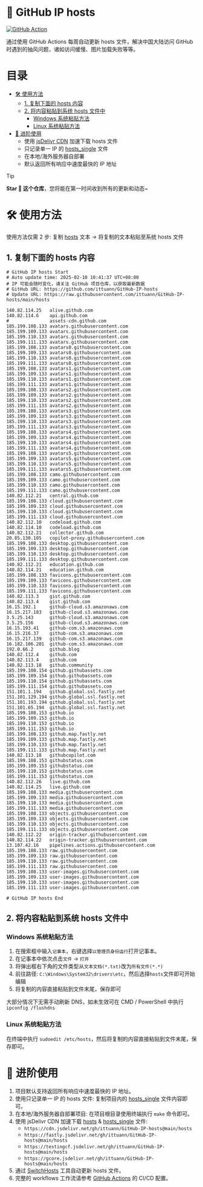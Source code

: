 # 📄 GitHub IP hosts

[![GitHub Action][ci-image]][ci-url]

[ci-image]: https://img.shields.io/github/actions/workflow/status/ittuann/GitHub-IP-hosts/workflow.yml?branch=main&label=Auto%20Build%20Status&logo=github&style=for-the-badge
[ci-url]: https://github.com/ittuann/GitHub-IP-hosts/actions

通过使用 GitHub Actions 每周自动更新 hosts 文件，解决中国大陆访问 GitHub 时遇到的抽风问题，诸如访问缓慢、图片加载失败等等。

# 目录

- [🛠️ 使用方法](#️-使用方法)
  - [1. 复制下面的 hosts 内容](#1-复制下面的-hosts-内容)
  - [2. 将内容粘贴到系统 hosts 文件中](#2-将内容粘贴到系统-hosts-文件中)
    - [Windows 系统粘贴方法](#windows-系统粘贴方法)
    - [Linux 系统粘贴方法](#linux-系统粘贴方法)
- [🔭 进阶使用](#-进阶使用)
  - 使用 [jsDelivr CDN](https://cdn.jsdelivr.net/gh/ittuann/GitHub-IP-hosts@main/hosts) 加速下载 hosts 文件
  - 只记录单一 IP 的 [hosts_single](https://github.com/ittuann/GitHub-IP-hosts/blob/main/hosts_single) 文件
  - 在本地/海外服务器自部署
  - 默认返回所有响应中速度最快的 IP 地址

> [!TIP]
> **Star 🌟 这个仓库**，您将能在第一时间收到所有的更新和动态~

# 🛠️ 使用方法

使用方法仅需 2 步: 复制 [hosts](https://github.com/ittuann/GitHub-IP-hosts/blob/main/hosts) 文本 -> 将复制的文本粘贴至系统 hosts 文件

## 1. 复制下面的 hosts 内容

<!-- hosts-all-start -->

```
# GitHub IP hosts Start
# Auto update time: 2025-02-10 10:41:37 UTC+08:00
# IP 可能会随时变化，请关注 GitHub 项目仓库，以获取最新数据
# GitHub URL: https://github.com/ittuann/GitHub-IP-hosts
# Update URL: https://raw.githubusercontent.com/ittuann/GitHub-IP-hosts/main/hosts

140.82.114.25   alive.github.com
140.82.114.6    api.github.com
#               assets-cdn.github.com
185.199.108.133 avatars.githubusercontent.com
185.199.109.133 avatars.githubusercontent.com
185.199.110.133 avatars.githubusercontent.com
185.199.111.133 avatars.githubusercontent.com
185.199.108.133 avatars0.githubusercontent.com
185.199.109.133 avatars0.githubusercontent.com
185.199.110.133 avatars0.githubusercontent.com
185.199.111.133 avatars0.githubusercontent.com
185.199.108.133 avatars1.githubusercontent.com
185.199.109.133 avatars1.githubusercontent.com
185.199.110.133 avatars1.githubusercontent.com
185.199.111.133 avatars1.githubusercontent.com
185.199.108.133 avatars2.githubusercontent.com
185.199.109.133 avatars2.githubusercontent.com
185.199.110.133 avatars2.githubusercontent.com
185.199.111.133 avatars2.githubusercontent.com
185.199.108.133 avatars3.githubusercontent.com
185.199.109.133 avatars3.githubusercontent.com
185.199.110.133 avatars3.githubusercontent.com
185.199.111.133 avatars3.githubusercontent.com
185.199.108.133 avatars4.githubusercontent.com
185.199.109.133 avatars4.githubusercontent.com
185.199.110.133 avatars4.githubusercontent.com
185.199.111.133 avatars4.githubusercontent.com
185.199.108.133 avatars5.githubusercontent.com
185.199.109.133 avatars5.githubusercontent.com
185.199.110.133 avatars5.githubusercontent.com
185.199.111.133 avatars5.githubusercontent.com
185.199.108.133 camo.githubusercontent.com
185.199.109.133 camo.githubusercontent.com
185.199.110.133 camo.githubusercontent.com
185.199.111.133 camo.githubusercontent.com
140.82.112.21   central.github.com
185.199.108.133 cloud.githubusercontent.com
185.199.109.133 cloud.githubusercontent.com
185.199.110.133 cloud.githubusercontent.com
185.199.111.133 cloud.githubusercontent.com
140.82.112.10   codeload.github.com
140.82.114.10   codeload.github.com
140.82.112.21   collector.github.com
20.85.130.105   copilot-proxy.githubusercontent.com
185.199.108.133 desktop.githubusercontent.com
185.199.109.133 desktop.githubusercontent.com
185.199.110.133 desktop.githubusercontent.com
185.199.111.133 desktop.githubusercontent.com
140.82.112.21   education.github.com
140.82.114.21   education.github.com
185.199.108.133 favicons.githubusercontent.com
185.199.109.133 favicons.githubusercontent.com
185.199.110.133 favicons.githubusercontent.com
185.199.111.133 favicons.githubusercontent.com
140.82.113.3    gist.github.com
140.82.113.4    gist.github.com
16.15.192.1     github-cloud.s3.amazonaws.com
16.15.217.183   github-cloud.s3.amazonaws.com
3.5.25.143      github-cloud.s3.amazonaws.com
3.5.25.156      github-cloud.s3.amazonaws.com
16.15.193.41    github-com.s3.amazonaws.com
16.15.216.37    github-com.s3.amazonaws.com
16.15.217.139   github-com.s3.amazonaws.com
16.182.106.201  github-com.s3.amazonaws.com
192.0.66.2      github.blog
140.82.112.4    github.com
140.82.113.4    github.com
140.82.113.18   github.community
185.199.108.154 github.githubassets.com
185.199.109.154 github.githubassets.com
185.199.110.154 github.githubassets.com
185.199.111.154 github.githubassets.com
151.101.1.194   github.global.ssl.fastly.net
151.101.129.194 github.global.ssl.fastly.net
151.101.193.194 github.global.ssl.fastly.net
151.101.65.194  github.global.ssl.fastly.net
185.199.108.153 github.io
185.199.109.153 github.io
185.199.110.153 github.io
185.199.111.153 github.io
185.199.108.133 github.map.fastly.net
185.199.109.133 github.map.fastly.net
185.199.110.133 github.map.fastly.net
185.199.111.133 github.map.fastly.net
140.82.113.18   githubcopilot.com
185.199.108.153 githubstatus.com
185.199.109.153 githubstatus.com
185.199.110.153 githubstatus.com
185.199.111.153 githubstatus.com
140.82.112.26   live.github.com
140.82.114.25   live.github.com
185.199.108.133 media.githubusercontent.com
185.199.109.133 media.githubusercontent.com
185.199.110.133 media.githubusercontent.com
185.199.111.133 media.githubusercontent.com
185.199.108.133 objects.githubusercontent.com
185.199.109.133 objects.githubusercontent.com
185.199.110.133 objects.githubusercontent.com
185.199.111.133 objects.githubusercontent.com
140.82.112.22   origin-tracker.githubusercontent.com
140.82.114.22   origin-tracker.githubusercontent.com
13.107.42.16    pipelines.actions.githubusercontent.com
185.199.108.133 raw.githubusercontent.com
185.199.109.133 raw.githubusercontent.com
185.199.110.133 raw.githubusercontent.com
185.199.111.133 raw.githubusercontent.com
185.199.108.133 user-images.githubusercontent.com
185.199.109.133 user-images.githubusercontent.com
185.199.110.133 user-images.githubusercontent.com
185.199.111.133 user-images.githubusercontent.com

# GitHub IP hosts End
```

<!-- hosts-all-end -->

## 2. 将内容粘贴到系统 hosts 文件中

### Windows 系统粘贴方法

1. 在搜索框中输入`记事本`，右键选择`以管理员身份运行`打开记事本。
2. 在记事本中依次点击`文件` -> `打开`
3. 将弹出框右下角的文件类型从`文本文档(*.txt)`改为`所有文件(*.*)`
4. 前往路径: `C:\Windows\System32\drivers\etc`，然后选择`hosts`文件即可开始编辑
5. 将复制的内容直接粘贴到文件末尾，保存即可

大部分情况下无需手动刷新 DNS，如未生效可在 CMD / PowerShell 中执行`ipconfig /flushdns`

### Linux 系统粘贴方法

在终端中执行 `sudoedit /etc/hosts`，然后将复制的内容直接粘贴到文件末尾，保存即可。

# 🔭 进阶使用

1. 项目默认支持返回所有响应中速度最快的 IP 地址。
2. 使用只记录单一 IP 的 hosts 文件: 复制项目内的 [hosts_single](https://github.com/ittuann/GitHub-IP-hosts/blob/main/hosts_single) 文件内容即可。
3. 在本地/海外服务器自部署项目: 在项目根目录使用终端执行 `make` 命令即可。
4. 使用 jsDelivr CDN 加速下载 [hosts](https://cdn.jsdelivr.net/gh/ittuann/GitHub-IP-hosts@main/hosts) & [hosts_single](https://cdn.jsdelivr.net/gh/ittuann/GitHub-IP-hosts@main/hosts_single) 文件:
   - `https://cdn.jsdelivr.net/gh/ittuann/GitHub-IP-hosts@main/hosts`
   - `https://fastly.jsdelivr.net/gh/ittuann/GitHub-IP-hosts@main/hosts`
   - `https://testingcf.jsdelivr.net/gh/ittuann/GitHub-IP-hosts@main/hosts`
   - `https://gcore.jsdelivr.net/gh/ittuann/GitHub-IP-hosts@main/hosts`
5. 通过 [SwitchHosts](https://github.com/oldj/SwitchHosts) 工具自动更新 hosts 文件。
6. 完整的 workflows 工作流请参考 [GitHub Actions](https://github.com/ittuann/GitHub-IP-hosts/actions) 的 CI/CD 配置。
